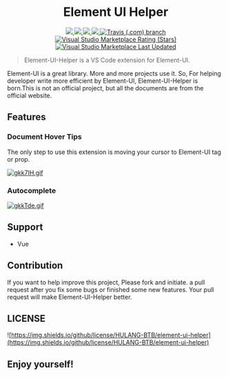 <p>
  <h1 align="center">Element UI Helper</h1>
</p>

<p align="center">
  <a href="https://github.com/HULANG-BTB/element-ui-helper/issues">
    <img src="https://img.shields.io/github/issues/HULANG-BTB/element-ui-helper">
  </a>
  <a href="https://github.com/HULANG-BTB/element-ui-helper.git">
    <img src="https://img.shields.io/github/forks/HULANG-BTB/element-ui-helper">
  </a>
  <a href="https://github.com/HULANG-BTB/element-ui-helper.git">
    <img src="https://img.shields.io/github/stars/HULANG-BTB/element-ui-helper">
  </a>
  <a href="https://github.com/HULANG-BTB/element-ui-helper/blob/master/LICENSE.MD">
    <img src="https://img.shields.io/github/license/HULANG-BTB/element-ui-helper">
  </a>
  <a href="https://github.com/HULANG-BTB/element-ui-helper.git">
    <img alt="Travis (.com) branch" src="https://img.shields.io/travis/com/HULANG-BTB/element-ui-helper/master">
  </a>
  <a href="https://github.com/HULANG-BTB/element-ui-helper.git">
    <img alt="Visual Studio Marketplace Rating (Stars)" src="https://img.shields.io/visual-studio-marketplace/stars/oibit.element-ui-helper">
  </a>
  <a href="https://github.com/HULANG-BTB/element-ui-helper.git">
  <img alt="Visual Studio Marketplace Last Updated" src="https://img.shields.io/visual-studio-marketplace/last-updated/oibit.element-ui-helper">
  </a>
  <br>
</p>

> Element-UI-Helper is a VS Code extension for Element-UI.

Element-UI is a great library. More and more projects use it. So, For helping developer write more efficient by Element-UI, Element-UI-Helper is born.This is not an official project, but all the documents are from the official website.

## Features

### Document Hover Tips

The only step to use this extension is moving your cursor to Element-UI tag or prop.

[![gkk7IH.gif](https://z3.ax1x.com/2021/04/29/gkk7IH.gif)](https://imgtu.com/i/gkk7IH)

### Autocomplete

[![gkkTde.gif](https://z3.ax1x.com/2021/04/29/gkkTde.gif)](https://imgtu.com/i/gkkTde)

## Support

- Vue

## Contribution

If you want to help improve this project, Please fork and initiate. a pull request after you fix some bugs or finished some new features. Your pull request will make Element-UI-Helper better.

## LICENSE

![https://img.shields.io/github/license/HULANG-BTB/element-ui-helper](https://img.shields.io/github/license/HULANG-BTB/element-ui-helper)

## **Enjoy yourself!**
